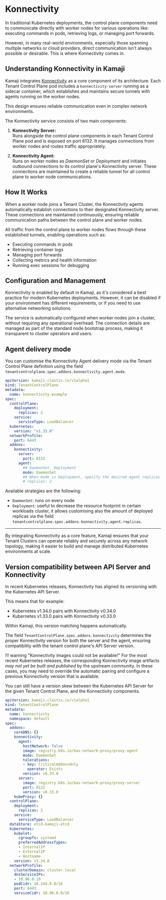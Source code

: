 # Konnectivity

In traditional Kubernetes deployments, the control plane components need to communicate directly with worker nodes for various operations like:
executing commands in pods, retrieving logs, or managing port forwards.

However, in many real-world environments, especially those spanning multiple networks or cloud providers,
direct communication isn't always possible or desirable. This is where Konnectivity comes in.

## Understanding Konnectivity in Kamaji

Kamaji integrates [Konnectivity](https://kubernetes.io/docs/concepts/architecture/control-plane-node-communication/) as a core component of its architecture.
Each Tenant Control Plane pod includes a `konnectivity-server` running as a sidecar container,
which establishes and maintains secure tunnels with agents running on the worker nodes.

This design ensures reliable communication even in complex network environments.

The Konnectivity service consists of two main components:

1. **Konnectivity Server:**  
   Runs alongside the control plane components in each Tenant Control Plane pod and is exposed on port 8132. 
   It manages connections from worker nodes and routes traffic appropriately.

2. **Konnectivity Agent:**  
   Runs on worker nodes as _DaemonSet_ or _Deployment_ and initiates outbound connections to its control plane's Konnectivity server. 
   These connections are maintained to create a reliable tunnel for all control plane to worker node communications.

## How It Works

When a worker node joins a Tenant Cluster, the Konnectivity agents automatically establish connections to their designated Konnectivity server.
These connections are maintained continuously, ensuring reliable communication paths between the control plane and worker nodes.

All traffic from the control plane to worker nodes flows through these established tunnels, enabling operations such as:

- Executing commands in pods
- Retrieving container logs
- Managing port forwards
- Collecting metrics and health information
- Running exec sessions for debugging

## Configuration and Management

Konnectivity is enabled by default in Kamaji, as it's considered a best practice for modern Kubernetes deployments.
However, it can be disabled if your environment has different requirements, or if you need to use alternative networking solutions.

The service is automatically configured when worker nodes join a cluster, without requiring any operational overhead.
The connection details are managed as part of the standard node bootstrap process,
making it transparent to cluster operators and users.

## Agent delivery mode

You can customise the Konnectivity Agent delivery mode via the Tenant Control Plane definition
using the field `tenantcontrolplane.spec.addons.konnectivity.agent.mode`.

```yaml
apiVersion: kamaji.clastix.io/v1alpha1
kind: TenantControlPlane
metadata:
  name: konnectivity-example
spec:
  controlPlane:
    deployment:
      replicas: 2
    service:
      serviceType: LoadBalancer
  kubernetes:
    version: "v1.33.0"
  networkProfile:
    port: 6443
  addons:
    konnectivity:
      server:
        port: 8132
      agent:
        ## DaemonSet, Deployment
        mode: DaemonSet
        ## When mode is Deployment, specify the desired Agent replicas
        # replicas: 2
```

Available strategies are the following:
- `DaemonSet`: runs on every node
- `Deployment`: useful to decrease the resource footprint in certain workloads cluster,
  it allows customising also the amount of deployed replicas via the field
  `tenantcontrolplane.spec.addons.konnectivity.agent.replicas`. 

---

By integrating Konnectivity as a core feature, Kamaji ensures that your Tenant Clusters can operate reliably and securely across any network topology,
making it easier to build and manage distributed Kubernetes environments at scale.

## Version compatibility between API Server and Konnectivity

In recent Kubernetes releases, Konnectivity has aligned its versioning with the Kubernetes API Server.

This means that for example:
- Kubernetes v1.34.0 pairs with Konnectivity v0.34.0
- Kubernetes v1.33.0 pairs with Konnectivity v0.33.0

Within Kamaji, this version matching happens automatically.

The field `TenantControlPlane.spec.addons.konnectivity` determines the proper Konnectivity version for both the server and the agent,
ensuring compatibility with the tenant control plane's API Server version.

!!! warning "Konnectivity images could not be available!"
    For the most recent Kubernetes releases, the corresponding Konnectivity image artifacts _may not yet be built and published_ by the upstream community.
    In these cases, you may need to override the automatic pairing and configure a previous Konnectivity version that is available.

You can still have a version skew between the Kubernetes API Server for the given Tenant Control Plane, and the Konnectivity components.

```yaml
apiVersion: kamaji.clastix.io/v1alpha1
kind: TenantControlPlane
metadata:
  name: konnectivity
  namespace: default
spec:
  addons:
    coreDNS: {}
    konnectivity:
      agent:
        hostNetwork: false
        image: registry.k8s.io/kas-network-proxy/proxy-agent
        mode: DaemonSet
        tolerations:
        - key: CriticalAddonsOnly
          operator: Exists
        version: v0.33.0
      server:
        image: registry.k8s.io/kas-network-proxy/proxy-server
        port: 8132
        version: v0.33.0
    kubeProxy: {}
  controlPlane:
    deployment:
      replicas: 2
    service:
      serviceType: LoadBalancer
  dataStore: etcd-kamaji-etcd
  kubernetes:
    kubelet:
      cgroupfs: systemd
      preferredAddressTypes:
      - InternalIP
      - ExternalIP
      - Hostname
    version: v1.34.0
  networkProfile:
    clusterDomain: cluster.local
    dnsServiceIPs:
    - 10.96.0.10
    podCidr: 10.244.0.0/16
    port: 6443
    serviceCidr: 10.96.0.0/16
```
